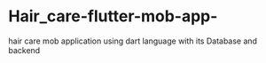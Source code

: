 # Hair_care-flutter-mob-app-
hair care mob application using dart language with its Database and backend
